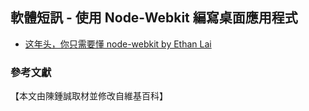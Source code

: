 ## 軟體短訊 - 使用 Node-Webkit 編寫桌面應用程式

* [这年头，你只需要懂 node-webkit by Ethan Lai](https://speakerdeck.com/oklai/zhe-nian-tou-ni-zhi-xu-yao-dong-node-webkit)

### 參考文獻

    
【本文由陳鍾誠取材並修改自維基百科】

